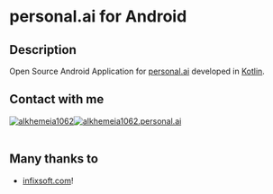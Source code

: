 # personal.ai for Android


## Description
Open Source Android Application for [personal.ai](https://personal.ai) developed in [Kotlin](https://developer.android.com/kotlin).

## Contact with me
<a href="https://alkhemeia1062.personal.ai/" rel="nofollow">
  <img alt="alkhemeia1062" src="https://lis-profile-images-prod.s3-us-west-2.amazonaws.com/ZZAO0W67THGIINQEE9956C60GQ2VCK.jpg" ><img alt="alkhemeia1062.personal.ai" src="https://alkhemeia1062.personal.ai/img/personal-logo-white.53a5f953.svg" >
</a>
<br><br>

## Many thanks to
* <a href="https://infixsoft.com" target="_blank">infixsoft.com</a>!
